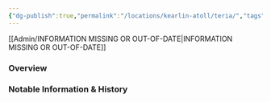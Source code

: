 ```yaml
---
{"dg-publish":true,"permalink":"/locations/kearlin-atoll/teria/","tags":["Location","Unexplored"],"noteIcon":""}
---
```


[[Admin/INFORMATION MISSING OR OUT-OF-DATE\|INFORMATION MISSING OR OUT-OF-DATE]]
### Overview


### Notable Information & History 